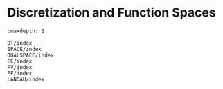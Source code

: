 # Discretization and Function Spaces

```{toctree}
:maxdepth: 1

DT/index
SPACE/index
DUALSPACE/index
FE/index
FV/index
PF/index
LANDAU/index
```

